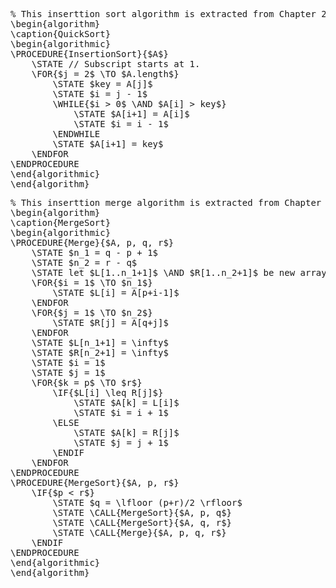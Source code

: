 <pre class="pseudocode">
% This inserttion sort algorithm is extracted from Chapter 2, Introduction to Algorithms (3rd edition)
\begin{algorithm}
\caption{QuickSort}
\begin{algorithmic}
\PROCEDURE{InsertionSort}{$A$}
    \STATE // Subscript starts at 1.
    \FOR{$j = 2$ \TO $A.length$}
        \STATE $key = A[j]$
        \STATE $i = j - 1$
        \WHILE{$i > 0$ \AND $A[i] > key$}
            \STATE $A[i+1] = A[i]$
            \STATE $i = i - 1$
        \ENDWHILE
        \STATE $A[i+1] = key$
    \ENDFOR
\ENDPROCEDURE
\end{algorithmic}
\end{algorithm}
</pre>


<pre class="pseudocode" lineNumber="true">
% This inserttion merge algorithm is extracted from Chapter 2, Introduction to Algorithms (3rd edition)
\begin{algorithm}
\caption{MergeSort}
\begin{algorithmic}
\PROCEDURE{Merge}{$A, p, q, r$}
    \STATE $n_1 = q - p + 1$
    \STATE $n_2 = r - q$
    \STATE let $L[1..n_1+1]$ \AND $R[1..n_2+1]$ be new arrays
    \FOR{$i = 1$ \TO $n_1$}
        \STATE $L[i] = A[p+i-1]$
    \ENDFOR
    \FOR{$j = 1$ \TO $n_2$}
        \STATE $R[j] = A[q+j]$
    \ENDFOR
    \STATE $L[n_1+1] = \infty$
    \STATE $R[n_2+1] = \infty$
    \STATE $i = 1$
    \STATE $j = 1$
    \FOR{$k = p$ \TO $r$}
        \IF{$L[i] \leq R[j]$}
            \STATE $A[k] = L[i]$
            \STATE $i = i + 1$
        \ELSE
            \STATE $A[k] = R[j]$
            \STATE $j = j + 1$
        \ENDIF
    \ENDFOR
\ENDPROCEDURE
\PROCEDURE{MergeSort}{$A, p, r$}
    \IF{$p < r$}
        \STATE $q = \lfloor (p+r)/2 \rfloor$ 
        \STATE \CALL{MergeSort}{$A, p, q$}
        \STATE \CALL{MergeSort}{$A, q, r$}
        \STATE \CALL{Merge}{$A, p, q, r$}
    \ENDIF
\ENDPROCEDURE
\end{algorithmic}
\end{algorithm}
</pre>
